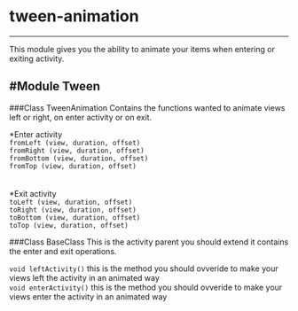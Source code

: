 # tween-animation
-----------------
This module gives you the ability to animate your items when entering or exiting activity.

#Module Tween
-------------
###Class TweenAnimation
Contains the functions wanted to animate views left or right, on enter activity or on exit.

*Enter activity<br/>
```fromLeft (view, duration, offset)```<br/>
```fromRight (view, duration, offset)```<br/>
```fromBottom (view, duration, offset)```<br/>
```fromTop (view, duration, offset)```<br/>
<br/>
<br/>
*Exit activity<br/>
```toLeft (view, duration, offset)```<br/>
```toRight (view, duration, offset)```<br/>
```toBottom (view, duration, offset)```<br/>
```toTop (view, duration, offset)```<br/>

###Class BaseClass
This is the activity parent you should extend it contains the enter and exit operations.

```void leftActivity()``` this is the method you should ovveride to make your views left the activity in an animated way<br/>
  ```void enterActivity()``` this is the method you should ovveride to make your views enter the activity in an animated way<br/>

